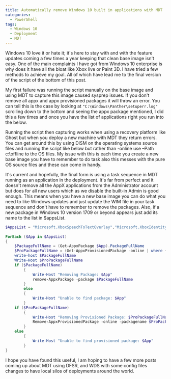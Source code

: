 ```yaml
---
title: Automatically remove Windows 10 built in applications with MDT
categories:
  - PowerShell
tags:
  - Windows 10
  - Deployment
  - MDT
---
```


Windows 10 love it or hate it; it's here to stay with and with the feature updates coming a few times a year keeping that clean base image isn't easy. One of the main complaints I have got from Windows 10 enterprise is why does it have all the bloat like Xbox live or Paint 3D. I have tried a few methods to achieve my goal. All of which have lead me to the final version of the script of the bottom of this post.  
  
My first failure was running the script manually on the base image and using MDT to capture this image caused sysprep issues. If you don't remove all appx and appx provisioned packages it will throw an error. You can tell this is the case by looking at `"C:\Windows\Panther\setuperr.log"` scrolling down to the bottom and seeing the appx package mentioned, I did this a few times and once you have the list of applications right you run into the below.  
  
Running the script then capturing works when using a recovery platform like Ghost but when you deploy a new machine with MDT they return errors. You can get around this by using DISM on the operating systems source files and running the script like below but rather than -online use –Path c:\offline to the OS files. My issue with this is each time you create a new base image you have to remember to do task also this messes with the pure OS source files and these can come in handy.  
  
It's current and hopefully, the final form is using a task sequence in MDT running as an application in the deployment. It's far from perfect and it doesn't remove all the AppX applications from the Administrator account but does for all new users which as we disable the built-in Admin is good enough. This means when you have a new base image you can do what you need to like Windows updates and just update the WIM file in your task sequence and don't have to remember to remove the packages. Also, if a new package in Windows 10 version 1709 or beyond appears just add its name to the list in $appsList.

```powershell
$AppsList = "Microsoft.XboxSpeechToTextOverlay","Microsoft.XboxIdentityProvider","Microsoft.XboxGameOverlay","Microsoft.Messaging","Microsoft.Office.OneNote","Microsoft.WindowsFeedbackHub","Microsoft.OneConnect","AdobeSystemsIncorporated.AdobePhotoshopExpress","*.EclipseManager","Microsoft.BingFinance","Microsoft.BingNews","Microsoft.BingWeather","Microsoft.XboxApp","Microsoft.SkypeApp","Microsoft.MicrosoftSolitaireCollection","Microsoft.BingSports","Microsoft.ZuneMusic","Microsoft.ZuneVideo","Microsoft.Windows.Photos","Microsoft.People","Microsoft.MicrosoftOfficeHub","Microsoft.WindowsMaps","microsoft.windowscommunicationsapps","Microsoft.Getstarted","Microsoft.3DBuilder","*.Duolingo-*", "actiprosoft*", "bingTrans*", "*FreshPaint*", "*getstarted", "*office.sway", "*RemoteDesktop"  
  
ForEach ($App in $AppsList)  
{  
    $PackageFullName = (Get-AppxPackage $App).PackageFullName  
    $ProPackageFullName = (Get-AppxProvisionedPackage -online | where {$_.Displayname -eq $App}).PackageName  
    write-host $PackageFullName  
    Write-Host $ProPackageFullName  
    if ($PackageFullName)  
        {  
            Write-Host "Removing Package: $App"  
            remove-AppxPackage -package $PackageFullName  
        }  
        else  
        {  
            Write-Host "Unable to find package: $App"  
        }  
    if ($ProPackageFullName)  
        {  
            Write-Host "Removing Provisioned Package: $ProPackageFullName"  
            Remove-AppxProvisionedPackage -online -packagename $ProPackageFullName  
        }  
    else  
        {  
            Write-Host "Unable to find provisioned package: $App"  
        }  
}  
```

I hope you have found this useful, I am hoping to have a few more posts coming up about MDT using DFSR, and WDS with some config files changes to have local silos of deployments around the world.
